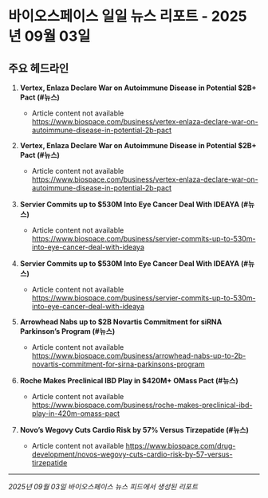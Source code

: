 # 바이오스페이스 일일 뉴스 리포트 - 2025년 09월 03일


## 주요 헤드라인

1. **Vertex, Enlaza Declare War on Autoimmune Disease in Potential $2B+ Pact (#뉴스)**
   - Article content not available
   <https://www.biospace.com/business/vertex-enlaza-declare-war-on-autoimmune-disease-in-potential-2b-pact>

2. **Vertex, Enlaza Declare War on Autoimmune Disease in Potential $2B+ Pact (#뉴스)**
   - Article content not available
   <https://www.biospace.com/business/vertex-enlaza-declare-war-on-autoimmune-disease-in-potential-2b-pact>

3. **Servier Commits up to $530M Into Eye Cancer Deal With IDEAYA (#뉴스)**
   - Article content not available
   <https://www.biospace.com/business/servier-commits-up-to-530m-into-eye-cancer-deal-with-ideaya>

4. **Servier Commits up to $530M Into Eye Cancer Deal With IDEAYA (#뉴스)**
   - Article content not available
   <https://www.biospace.com/business/servier-commits-up-to-530m-into-eye-cancer-deal-with-ideaya>

5. **Arrowhead Nabs up to $2B Novartis Commitment for siRNA Parkinson’s Program (#뉴스)**
   - Article content not available
   <https://www.biospace.com/business/arrowhead-nabs-up-to-2b-novartis-commitment-for-sirna-parkinsons-program>

6. **Roche Makes Preclinical IBD Play in $420M+ OMass Pact (#뉴스)**
   - Article content not available
   <https://www.biospace.com/business/roche-makes-preclinical-ibd-play-in-420m-omass-pact>

7. **Novo’s Wegovy Cuts Cardio Risk by 57% Versus Tirzepatide (#뉴스)**
   - Article content not available
   <https://www.biospace.com/drug-development/novos-wegovy-cuts-cardio-risk-by-57-versus-tirzepatide>


---
*2025년 09월 03일 바이오스페이스 뉴스 피드에서 생성된 리포트*